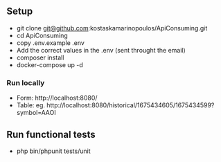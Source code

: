 ## Setup

- git clone git@github.com:kostaskamarinopoulos/ApiConsuming.git
- cd ApiConsuming
- copy .env.example .env
- Add the correct values in the .env (sent throught the email)
- composer install
- docker-compose up -d

### Run locally

- Form: http://localhost:8080/
- Table: eg. http://localhost:8080/historical/1675434605/1675434599?symbol=AAOI

## Run functional tests

- php bin/phpunit tests/unit